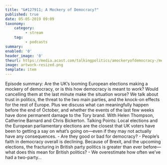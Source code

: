```yaml
---
title: "&#127911; A Mockery of Democracy?"
published: true
date: 05-05-2019 09:09
taxonomy:
    category:
         - stream
    tag:
         - podcasts
summary:
enabled: '0'
header_image: '0'
theurl: https://media.acast.com/talkingpolitics/amockeryofdemocracy-/media.mp3
image: artwork-resized.png
template: item
---
```

 
Episode summary: Are the UK’s looming European elections making a mockery of democracy, or is this how democracy is meant to work? Would cancelling them at the last minute make the situation worse? We talk about trust in politics, the threat to the two main parties, and the knock-on effects for the rest of Europe. Plus we discuss what can meaningfully happen before the end of October, and whether the events of the last few weeks have done permanent damage to the Tory brand. With Helen Thompson, Catherine Barnard and Chris Bickerton. Talking Points: Local elections and the European parliamentary elections are the closest that UK voters have been to getting a say on what’s going on—even if they may not actually have any consequences. - Are they good or bad for democracy? - People’s faith in democracy overall is declining. Because of Brexit, and the upcoming elections, the fracturing in British party politics is greater than ever before—what does this mean for British politics? - We overestimate how often we’ve had a two-party…
